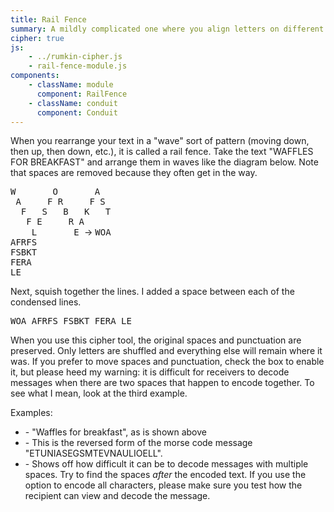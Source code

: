```yaml
---
title: Rail Fence
summary: A mildly complicated one where you align letters on different rows and then squish the letters together in order to create your ciphertext.
cipher: true
js:
    - ../rumkin-cipher.js
    - rail-fence-module.js
components:
    - className: module
      component: RailFence
    - className: conduit
      component: Conduit
---
```


When you rearrange your text in a "wave" sort of pattern (moving down, then up, then down, etc.), it is called a rail fence. Take the text "WAFFLES FOR BREAKFAST" and arrange them in waves like the diagram below. Note that spaces are removed because they often get in the way.

<div class="D(f) Ai(c) Jc(c)">
<tt>
W&nbsp;&nbsp;&nbsp;&nbsp;&nbsp;&nbsp;&nbsp;O&nbsp;&nbsp;&nbsp;&nbsp;&nbsp;&nbsp;&nbsp;A<br>
&nbsp;A&nbsp;&nbsp;&nbsp;&nbsp;&nbsp;F&nbsp;R&nbsp;&nbsp;&nbsp;&nbsp;&nbsp;F&nbsp;S<br>
&nbsp;&nbsp;F&nbsp;&nbsp;&nbsp;S&nbsp;&nbsp;&nbsp;B&nbsp;&nbsp;&nbsp;K&nbsp;&nbsp;&nbsp;T<br>
&nbsp;&nbsp;&nbsp;F&nbsp;E&nbsp;&nbsp;&nbsp;&nbsp;&nbsp;R&nbsp;A<br>
&nbsp;&nbsp;&nbsp;&nbsp;L&nbsp;&nbsp;&nbsp;&nbsp;&nbsp;&nbsp;&nbsp;E
</tt>
<span class="Px(1em)">→</span>
<tt>WOA<br>
AFRFS<br>
FSBKT<br>
FERA<br>
LE
</tt>
</diV>

Next, squish together the lines. I added a space between each of the condensed lines.

<p><tt>WOA AFRFS FSBKT FERA LE</tt></p>

When you use this cipher tool, the original spaces and punctuation are preserved. Only letters are shuffled and everything else will remain where it was. If you prefer to move spaces and punctuation, check the box to enable it, but please heed my warning: it is difficult for receivers to decode messages when there are two spaces that happen to encode together. To see what I mean, look at the third example.

Examples:

-   <span class="conduit" data-label="My Example" data-topic="railFence" data-payload-direction="ENCRYPT" data-payload-alphabet="English" data-payload-rails="5" data-payload-offset="0" data-payload-input="WAFFLES FOR BREAKFAST" data-payload-move-all-characters="false"></span> - "Waffles for breakfast", as is shown above
-   <span class="conduit" data-label="Battlefield" data-topic="railFence" data-payload-direction="DECRYPT" data-payload-alphabet="English" data-payload-rails="5" data-payload-offset="0" data-payload-input="LLEOILUANVE TMSGES AINUTE" data-payload-move-all-characters="false"></span> - This is the reversed form of the morse code message "ETUNIASEGSMTEVNAULIOELL".
-   <span class="conduit" data-label="Spaces Problem" data-topic="railFence" data-payload-direction="ENCRYPT" data-payload-alphabet="English" data-payload-rails="5" data-payload-offset="0" data-payload-input="Look for the spaces. Can you see any issues?" data-payload-move-all-characters="true"></span> - Shows off how difficult it can be to decode messages with multiple spaces. Try to find the spaces _after_ the encoded text. If you use the option to encode all characters, please make sure you test how the recipient can view and decode the message.

<div class="module"></div>
